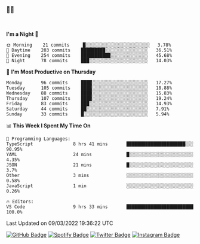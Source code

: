 ### 🤙🍺

<!-- <a href="https://github-readme-stats.vercel.app/api?username=hzak2xx&count_private=true&show_icons=true&theme=dracula">
  <img align="center" src="https://github-readme-stats.vercel.app/api?username=hzak2xx&count_private=true&show_icons=true&theme=dracula" />
</a>
</br> -->
</br>

<!--START_SECTION:waka-->
**I'm a Night 🦉** 

```text
🌞 Morning    21 commits     █░░░░░░░░░░░░░░░░░░░░░░░░   3.78% 
🌆 Daytime    203 commits    █████████░░░░░░░░░░░░░░░░   36.51% 
🌃 Evening    254 commits    ███████████░░░░░░░░░░░░░░   45.68% 
🌙 Night      78 commits     ███░░░░░░░░░░░░░░░░░░░░░░   14.03%

```
📅 **I'm Most Productive on Thursday** 

```text
Monday       96 commits     ████░░░░░░░░░░░░░░░░░░░░░   17.27% 
Tuesday      105 commits    ████░░░░░░░░░░░░░░░░░░░░░   18.88% 
Wednesday    88 commits     ████░░░░░░░░░░░░░░░░░░░░░   15.83% 
Thursday     107 commits    ████░░░░░░░░░░░░░░░░░░░░░   19.24% 
Friday       83 commits     ███░░░░░░░░░░░░░░░░░░░░░░   14.93% 
Saturday     44 commits     ██░░░░░░░░░░░░░░░░░░░░░░░   7.91% 
Sunday       33 commits     █░░░░░░░░░░░░░░░░░░░░░░░░   5.94%

```


📊 **This Week I Spent My Time On** 

```text
💬 Programming Languages: 
TypeScript               8 hrs 41 mins       ██████████████████████░░░   90.95% 
YAML                     24 mins             █░░░░░░░░░░░░░░░░░░░░░░░░   4.35% 
JSON                     21 mins             █░░░░░░░░░░░░░░░░░░░░░░░░   3.7% 
Other                    3 mins              ░░░░░░░░░░░░░░░░░░░░░░░░░   0.58% 
JavaScript               1 min               ░░░░░░░░░░░░░░░░░░░░░░░░░   0.26%

🔥 Editors: 
VS Code                  9 hrs 33 mins       █████████████████████████   100.0%

```


 Last Updated on 09/03/2022 19:36:22 UTC
<!--END_SECTION:waka-->

[![GitHub Badge](https://img.shields.io/badge/GitHub-100000?style=for-the-badge&logo=github&logoColor=white)](https://github.com/hzak2xx)
[![Spotify Badge](https://img.shields.io/badge/Spotify-1ED760?&style=for-the-badge&logo=spotify&logoColor=white)](https://open.spotify.com/user/uf90s6sbbh75a1mt44clkhkvf)
[![Twitter Badge](https://img.shields.io/badge/Twitter-1DA1F2?style=for-the-badge&logo=twitter&logoColor=white)](https://twitter.com/hzak2xx)
[![Instagram Badge](https://img.shields.io/badge/Instagram-E4405F?style=for-the-badge&logo=instagram&logoColor=white)](https://www.instagram.com/hzak2xx/)
